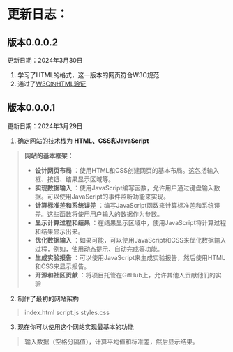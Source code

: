 # 更新日志：

## 版本0.0.0.2

更新日期：2024年3月30日

1. 学习了HTML的格式，这一版本的网页符合W3C规范
2. 通过了[W3C的HTML验证](https://validator.w3.org/)

## 版本0.0.0.1

更新日期：2024年3月29日

1. 确定网站的技术栈为 **HTML、CSS和JavaScript**

> **网站的基本框架：**
>
> * **设计网页布局** ：使用HTML和CSS创建网页的基本布局。这包括输入框、按钮、结果显示区域等。
> * **实现数据输入** ：使用JavaScript编写函数，允许用户通过键盘输入数据。可以使用JavaScript的事件监听功能来实现。
> * **计算标准差和系统误差** ：编写JavaScript函数来计算标准差和系统误差。这些函数将使用用户输入的数据作为参数。
> * **显示计算过程和结果** ：在结果显示区域中，使用JavaScript将计算过程和结果显示出来。
> * **优化数据输入** ：如果可能，可以使用JavaScript和CSS来优化数据输入过程，例如，使用动态提示、自动完成等功能。
> * **生成实验报告** ：可以使用JavaScript来生成实验报告，然后使用HTML和CSS来显示报告。
> * **开源和社区贡献** ：将项目托管在GitHub上，允许其他人贡献他们的实验

2. 制作了最初的网站架构

> index.html
> script.js
> styles.css

3. 现在你可以使用这个网站实现最基本的功能

> 输入数据（空格分隔值），计算平均值和标准差，然后显示结果。
